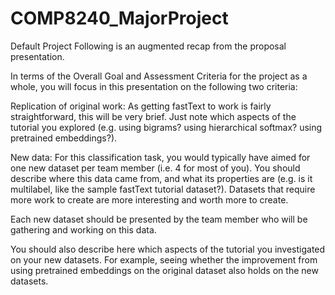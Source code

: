 # COMP8240_MajorProject

Default Project
Following is an augmented recap from the proposal presentation.

In terms of the Overall Goal and Assessment Criteria for the project as a whole, you will focus in this presentation on the following two criteria:

Replication of original work: As getting fastText to work is fairly straightforward, this will be very brief.  Just note which aspects of the tutorial you explored (e.g. using bigrams? using hierarchical softmax? using pretrained embeddings?).

New data: For this classification task, you would typically have aimed for one new dataset per team member (i.e. 4 for most of you).  You should describe where this data came from, and what its properties are (e.g. is it multilabel, like the sample fastText tutorial dataset?).  Datasets that require more work to create are more interesting and worth more to create. 

Each new dataset should be presented by the team member who will be gathering and working on this data.

You should also describe here which aspects of the tutorial you investigated on your new datasets.  For example, seeing whether the improvement from using pretrained embeddings on the original dataset also holds on the new datasets.
